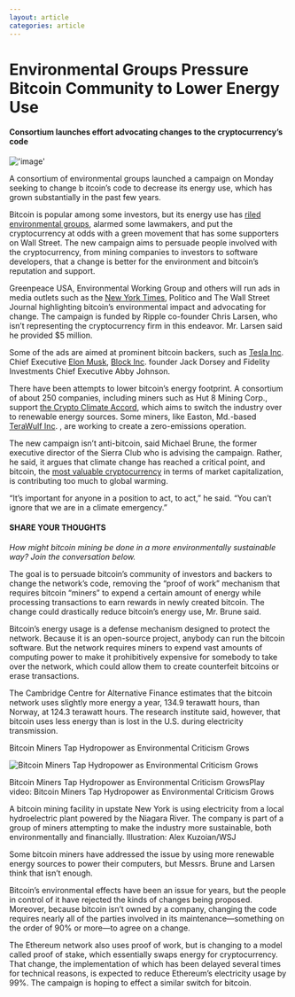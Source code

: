 ```yaml
---
layout: article
categories: article
---
```


# Environmental Groups Pressure Bitcoin Community to Lower Energy Use
#### Consortium launches effort advocating changes to the cryptocurrency’s code

!['image'](../../../../assets/images/posts/img14.jpeg)


A consortium of environmental groups launched a campaign on Monday seeking to change b
itcoin’s code to decrease its energy use, which has grown substantially in the past few years.

Bitcoin is popular among some investors, but its energy use has [riled environmental groups](https://www.wsj.com/articles/bitcoin-miners-are-giving-new-life-to-old-fossil-fuel-power-plants-11621594803?mod=article_inline), alarmed some lawmakers, and put the cryptocurrency at odds with a green movement that has some supporters on Wall Street. The new campaign aims to persuade people involved with the cryptocurrency, from mining companies to investors to software developers, that a change is better for the environment and bitcoin’s reputation and support.

Greenpeace USA, Environmental Working Group and others will run ads in media outlets such as the [New York Times](https://www.wsj.com/market-data/quotes/NYT), Politico and The Wall Street Journal highlighting bitcoin’s environmental impact and advocating for change. The campaign is funded by Ripple co-founder Chris Larsen, who isn’t representing the cryptocurrency firm in this endeavor. Mr. Larsen said he provided $5 million. 

Some of the ads are aimed at prominent bitcoin backers, such as [Tesla Inc](https://www.wsj.com/market-data/quotes/TSLA). Chief Executive [Elon Musk](https://www.wsj.com/topics/person/elon-musk), [Block Inc](https://www.wsj.com/market-data/quotes/SQ). founder Jack Dorsey and Fidelity Investments Chief Executive Abby Johnson.

There have been attempts to lower bitcoin’s energy footprint. A consortium of about 250 companies, including miners such as Hut 8 Mining Corp., support [the Crypto Climate Accord](https://www.wsj.com/articles/crypto-miners-struggle-to-cut-carbon-emissions-11634808781?mod=article_inline), which aims to switch the industry over to renewable energy sources. Some miners, like Easton, Md.-based [TeraWulf Inc](https://www.wsj.com/market-data/quotes/WULF). , are working to create a zero-emissions operation.

The new campaign isn’t anti-bitcoin, said Michael Brune, the former executive director of the Sierra Club who is advising the campaign. Rather, he said, it argues that climate change has reached a critical point, and bitcoin, the [most valuable cryptocurrency](https://www.wsj.com/articles/biden-to-order-study-of-cryptocurrency-risk-creation-of-u-s-digital-currency-11646823600?mod=article_inline) in terms of market capitalization, is contributing too much to global warming.

“It’s important for anyone in a position to act, to act,” he said. “You can’t ignore that we are in a climate emergency.”

#### SHARE YOUR THOUGHTS

_How might bitcoin mining be done in a more environmentally sustainable way? Join the conversation below._

The goal is to persuade bitcoin’s community of investors and backers to change the network’s code, removing the “proof of work” mechanism that requires bitcoin “miners” to expend a certain amount of energy while processing transactions to earn rewards in newly created bitcoin. The change could drastically reduce bitcoin’s energy use, Mr. Brune said.

Bitcoin’s energy usage is a defense mechanism designed to protect the network. Because it is an open-source project, anybody can run the bitcoin software. But the network requires miners to expend vast amounts of computing power to make it prohibitively expensive for somebody to take over the network, which could allow them to create counterfeit bitcoins or erase transactions.

The Cambridge Centre for Alternative Finance estimates that the bitcoin network uses slightly more energy a year, 134.9 terawatt hours, than Norway, at 124.3 terawatt hours. The research institute said, however, that bitcoin uses less energy than is lost in the U.S. during electricity transmission. 

Bitcoin Miners Tap Hydropower as Environmental Criticism Grows



![Bitcoin Miners Tap Hydropower as Environmental Criticism Grows](https://m.wsj.net/video/20211014/cryptocarbon101421/cryptocarbon101421_960x540.jpg)

Bitcoin Miners Tap Hydropower as Environmental Criticism GrowsPlay video: Bitcoin Miners Tap Hydropower as Environmental Criticism Grows

A bitcoin mining facility in upstate New York is using electricity from a local hydroelectric plant powered by the Niagara River. The company is part of a group of miners attempting to make the industry more sustainable, both environmentally and financially. Illustration: Alex Kuzoian/WSJ

Some bitcoin miners have addressed the issue by using more renewable energy sources to power their computers, but Messrs. Brune and Larsen think that isn’t enough.

Bitcoin’s environmental effects have been an issue for years, but the people in control of it have rejected the kinds of changes being proposed. Moreover, because bitcoin isn’t owned by a company, changing the code requires nearly all of the parties involved in its maintenance—something on the order of 90% or more—to agree on a change.

The Ethereum network also uses proof of work, but is changing to a model called proof of stake, which essentially swaps energy for cryptocurrency. That change, the implementation of which has been delayed several times for technical reasons, is expected to reduce Ethereum’s electricity usage by 99%. The campaign is hoping to effect a similar switch for bitcoin.